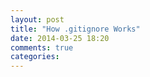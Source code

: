 ```yaml
---
layout: post
title: "How .gitignore Works"
date: 2014-03-25 18:20
comments: true
categories: 
---
```

